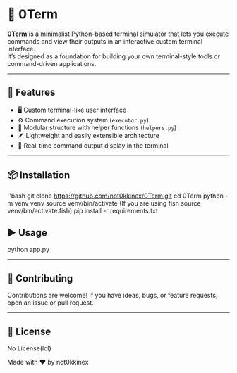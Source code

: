 # 🧠 0Term

**0Term** is a minimalist Python-based terminal simulator that lets you execute commands and view their outputs in an interactive custom terminal interface.  
It’s designed as a foundation for building your own terminal-style tools or command-driven applications.

---

## 🚀 Features

- 🖥️ Custom terminal-like user interface  
- ⚙️ Command execution system (`executor.py`)  
- 🧩 Modular structure with helper functions (`helpers.py`)  
- 🪶 Lightweight and easily extensible architecture  
- 💬 Real-time command output display in the terminal

---

## 📦 Installation

''bash
git clone https://github.com/not0kkinex/0Term.git
cd 0Term
python -m venv venv
source venv/bin/activate (If you are using fish  source venv/bin/activate.fish)
pip install -r requirements.txt


## ▶️ Usage
python app.py

---


## 🧩 Contributing
Contributions are welcome!
If you have ideas, bugs, or feature requests, open an issue or pull request.

---

## 📄 License
No License(lol)

Made with ❤️ by not0kkinex
